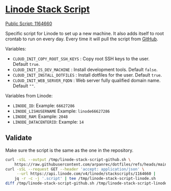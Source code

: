 # [Linode Stack Script](/.script.d/linode-stack-script.sh)

[Public Script: 1164660](https://cloud.linode.com/stackscripts/1164660)

Specific script for Linode to set up a new machine. It also adds itself to root crontab to run on every day.
Every time it will pull the script from [GitHub](https://raw.githubusercontent.com/arpanrec/dotfiles/refs/heads/main/.script.d/linode-stack-script.sh).

Variables:

* `CLOUD_INIT_COPY_ROOT_SSH_KEYS` : Copy root SSH keys to the user. Default `true`.
* `CLOUD_INIT_IS_DEV_MACHINE` : Install development tools. Default `false`.
* `CLOUD_INIT_INSTALL_DOTFILES` : Install dotfiles for the user. Default `true`.
* `CLOUD_INIT_WEB_SERVER_FQDN` : Web server fully qualified domain name. Default `""`.

Variables from Linode:

* `LINODE_ID`: Example: `66627286`
* `LINODE_LISHUSERNAME` Example: `linode66627286`
* `LINODE_RAM`: Example: `2048`
* `LINODE_DATACENTERID`: Example: `14`

## Validate

Make sure the script is the same as the one in the repository.

```bash
curl -sSL --output /tmp/linode-stack-script-github.sh \
    https://raw.githubusercontent.com/arpanrec/dotfiles/refs/heads/main/.script.d/linode-stack-script.sh
curl -sSL --request GET --header 'accept: application/json' \
     --url https://api.linode.com/v4/linode/stackscripts/1164660 |
    jq -r -c -j '.script' | tee /tmp/linode-stack-script-linode.sh
diff /tmp/linode-stack-script-github.sh /tmp/linode-stack-script-linode.sh
```
